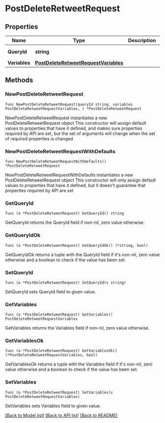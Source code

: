 # PostDeleteRetweetRequest

## Properties

Name | Type | Description | Notes
------------ | ------------- | ------------- | -------------
**QueryId** | **string** |  | [default to "iQtK4dl5hBmXewYZuEOKVw"]
**Variables** | [**PostDeleteRetweetRequestVariables**](PostDeleteRetweetRequestVariables.md) |  | 

## Methods

### NewPostDeleteRetweetRequest

`func NewPostDeleteRetweetRequest(queryId string, variables PostDeleteRetweetRequestVariables, ) *PostDeleteRetweetRequest`

NewPostDeleteRetweetRequest instantiates a new PostDeleteRetweetRequest object
This constructor will assign default values to properties that have it defined,
and makes sure properties required by API are set, but the set of arguments
will change when the set of required properties is changed

### NewPostDeleteRetweetRequestWithDefaults

`func NewPostDeleteRetweetRequestWithDefaults() *PostDeleteRetweetRequest`

NewPostDeleteRetweetRequestWithDefaults instantiates a new PostDeleteRetweetRequest object
This constructor will only assign default values to properties that have it defined,
but it doesn't guarantee that properties required by API are set

### GetQueryId

`func (o *PostDeleteRetweetRequest) GetQueryId() string`

GetQueryId returns the QueryId field if non-nil, zero value otherwise.

### GetQueryIdOk

`func (o *PostDeleteRetweetRequest) GetQueryIdOk() (*string, bool)`

GetQueryIdOk returns a tuple with the QueryId field if it's non-nil, zero value otherwise
and a boolean to check if the value has been set.

### SetQueryId

`func (o *PostDeleteRetweetRequest) SetQueryId(v string)`

SetQueryId sets QueryId field to given value.


### GetVariables

`func (o *PostDeleteRetweetRequest) GetVariables() PostDeleteRetweetRequestVariables`

GetVariables returns the Variables field if non-nil, zero value otherwise.

### GetVariablesOk

`func (o *PostDeleteRetweetRequest) GetVariablesOk() (*PostDeleteRetweetRequestVariables, bool)`

GetVariablesOk returns a tuple with the Variables field if it's non-nil, zero value otherwise
and a boolean to check if the value has been set.

### SetVariables

`func (o *PostDeleteRetweetRequest) SetVariables(v PostDeleteRetweetRequestVariables)`

SetVariables sets Variables field to given value.



[[Back to Model list]](../README.md#documentation-for-models) [[Back to API list]](../README.md#documentation-for-api-endpoints) [[Back to README]](../README.md)


